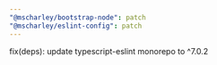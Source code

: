 ```yaml
---
"@mscharley/bootstrap-node": patch
"@mscharley/eslint-config": patch
---
```


fix(deps): update typescript-eslint monorepo to ^7.0.2
